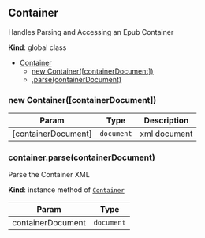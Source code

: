 <a name="Container"></a>

## Container
Handles Parsing and Accessing an Epub Container

**Kind**: global class  

* [Container](#Container)
    * [new Container([containerDocument])](#new_Container_new)
    * [.parse(containerDocument)](#Container+parse)

<a name="new_Container_new"></a>

### new Container([containerDocument])

| Param | Type | Description |
| --- | --- | --- |
| [containerDocument] | <code>document</code> | xml document |

<a name="Container+parse"></a>

### container.parse(containerDocument)
Parse the Container XML

**Kind**: instance method of [<code>Container</code>](#Container)  

| Param | Type |
| --- | --- |
| containerDocument | <code>document</code> | 

